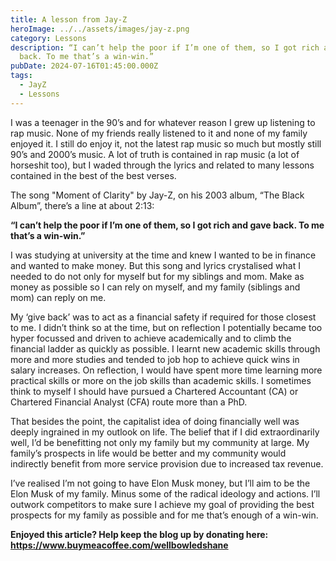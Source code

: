 ```yaml
---
title: A lesson from Jay-Z
heroImage: ../../assets/images/jay-z.png
category: Lessons
description: “I can’t help the poor if I’m one of them, so I got rich and gave
  back. To me that’s a win-win.”
pubDate: 2024-07-16T01:45:00.000Z
tags:
  - JayZ
  - Lessons
---
```

I was a teenager in the 90’s and for whatever reason I grew up listening to rap music. None of my friends really listened to it and none of my family enjoyed it. I still do enjoy it, not the latest rap music so much but mostly still 90’s and 2000’s music. A lot of truth is contained in rap music (a lot of horseshit too), but I waded through the lyrics and related to many lessons contained in the best of the best verses.  

The song "Moment of Clarity" by Jay-Z, on his 2003 album, “The Black Album”, there’s a line at about 2:13:

**“I can’t help the poor if I’m one of them, so I got rich and gave back. To me that’s a win-win.”**

I was studying at university at the time and knew I wanted to be in finance and wanted to make money. But this song and lyrics crystalised what I needed to do not only for myself but for my siblings and mom. Make as money as possible so I can rely on myself, and my family (siblings and mom) can reply on me.

My ‘give back’ was to act as a financial safety if required for those closest to me. I didn’t think so at the time, but on reflection I potentially became too hyper focussed and driven to achieve academically and to climb the financial ladder as quickly as possible. I learnt new academic skills through more and more studies and tended to job hop to achieve quick wins in salary increases. On reflection, I would have spent more time learning more practical skills or more on the job skills than academic skills. I sometimes think to myself I should have pursued a Chartered Accountant (CA) or Chartered Financial Analyst (CFA) route more than a PhD.      

That besides the point, the capitalist idea of doing financially well was deeply ingrained in my outlook on life. The belief that if I did extraordinarily well, I’d be benefitting not only my family but my community at large. My family’s prospects in life would be better and my community would indirectly benefit from more service provision due to increased tax revenue. 

I’ve realised I’m not going to have Elon Musk money, but I’ll aim to be the Elon Musk of my family. Minus some of the radical ideology and actions. I’ll outwork competitors to make sure I achieve my goal of providing the best prospects for my family as possible and for me that’s enough of a win-win.



**Enjoyed this article? Help keep the blog up by donating here: https://www.buymeacoffee.com/wellbowledshane**
